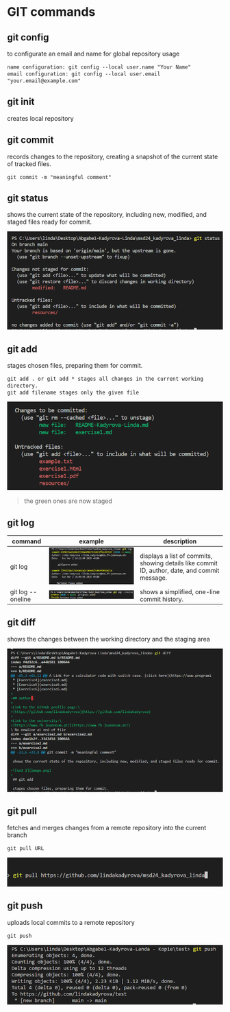 # GIT commands

## git config

to configurate an email and name for global repository usage
```
name configuration: git config --local user.name "Your Name"
email configuration: git config --local user.email "your.email@example.com"
```
## git init

creates local repository

## git commit

records changes to the repository, creating a snapshot of the current state of tracked files.

```
git commit -m "meaningful comment"
```

## git status

shows the current state of the repository, including new, modified, and staged files ready for commit.

![ex2_1](resources\images\ex2_1.png)

## git add

stages chosen files, preparing them for commit.

```
git add . or git add * stages all changes in the current working directory.
git add filename stages only the given file
```
![ex2_2](resources\images\ex2_2.png)

>the green ones are now staged

## git log

| command | example | description |
|----------|----------|----------|
| git log | ![ex2_3](resources\images\ex2_3.png) | displays a list of commits, showing details like commit ID, author, date, and commit message. |
| git log --oneline | ![ex2_4](resources\images\ex2_4.png) |  shows a simplified, one-line commit history. |


## git diff

shows the changes between the working directory and the staging area

![ex2_5](resources\images\ex2_5.png)

## git pull

fetches and merges changes from a remote repository into the current branch

```
git pull URL 
```
![ex2_6](resources\images\ex2_6.png)

## git push

uploads local commits to a remote repository

```
git push 
```

![ex2_7](resources\images\ex2_7.png)
